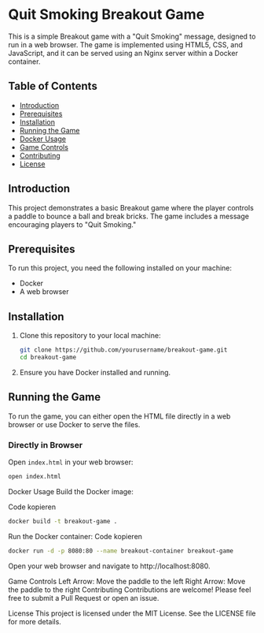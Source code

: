 # Quit Smoking Breakout Game

This is a simple Breakout game with a "Quit Smoking" message, designed to run in a web browser. The game is implemented using HTML5, CSS, and JavaScript, and it can be served using an Nginx server within a Docker container.

## Table of Contents

- [Introduction](#introduction)
- [Prerequisites](#prerequisites)
- [Installation](#installation)
- [Running the Game](#running-the-game)
- [Docker Usage](#docker-usage)
- [Game Controls](#game-controls)
- [Contributing](#contributing)
- [License](#license)

## Introduction

This project demonstrates a basic Breakout game where the player controls a paddle to bounce a ball and break bricks. The game includes a message encouraging players to "Quit Smoking."

## Prerequisites

To run this project, you need the following installed on your machine:

- Docker
- A web browser

## Installation

1. Clone this repository to your local machine:
    ```bash
    git clone https://github.com/yourusername/breakout-game.git
    cd breakout-game
    ```

2. Ensure you have Docker installed and running.

## Running the Game

To run the game, you can either open the HTML file directly in a web browser or use Docker to serve the files.

### Directly in Browser

Open `index.html` in your web browser:

```bash
open index.html
```
Docker Usage
Build the Docker image:

Code kopieren

```bash
docker build -t breakout-game .
```

Run the Docker container:
Code kopieren

```bash
docker run -d -p 8080:80 --name breakout-container breakout-game
```

Open your web browser and navigate to http://localhost:8080.

Game Controls
Left Arrow: Move the paddle to the left
Right Arrow: Move the paddle to the right
Contributing
Contributions are welcome! Please feel free to submit a Pull Request or open an issue.

License
This project is licensed under the MIT License. See the LICENSE file for more details.
